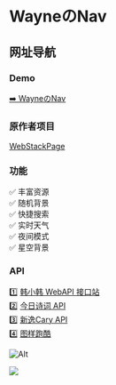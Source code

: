 <p>
<strong><h1>WayneのNav</h1></strong>
</p>

## 网址导航

### Demo

[➡️ WayneのNav](https://wnav.pages.dev)

### 原作者项目

[WebStackPage](https://github.com/WebStackPage/WebStackPage.github.io)

### 功能

✅ 丰富资源     
✅ 随机背景   
✅ 快捷搜索      
✅ 实时天气          
✅ 夜间模式     
✅ 星空背景     

### API

1️⃣ [韩小韩 WebAPI 接口站](https://api.vvhan.com/)     
2️⃣ [今日诗词 API](https://www.jinrishici.com/)     
3️⃣ [新逸Cary API](https://api.xinac.net/)    
4️⃣ [图样跑酷](https://bing.img.run/api.html)    

![Alt](https://repobeats.axiom.co/api/embed/c2e76567810bef1e9530a1d532a6e83385658d6e.svg "Repobeats analytics image")

<a title="Copyright" target="_blank" href="https://waynenet.pages.dev/"><img src="https://img.shields.io/badge/Copyright%20%C2%A9%202022--2024-Wayne-red"></a>